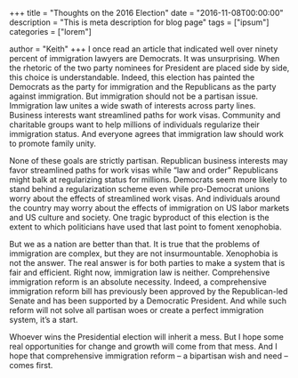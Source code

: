 +++
title = "Thoughts on the 2016 Election"
date = "2016-11-08T00:00:00"
description = "This is meta description for blog page"
tags = ["ipsum"]
categories = ["lorem"]

author = "Keith"
+++
I once read an article that indicated well over ninety percent of immigration lawyers are Democrats. It was unsurprising. When the rhetoric of the two party nominees for President are placed side by side, this choice is understandable. Indeed, this election has painted the Democrats as the party for immigration and the Republicans as the party against immigration. But immigration should not be a partisan issue. Immigration law unites a wide swath of interests across party lines. Business interests want streamlined paths for work visas. Community and charitable groups want to help millions of individuals regularize their immigration status. And everyone agrees that immigration law should work to promote family unity.

None of these goals are strictly partisan. Republican business interests may favor streamlined paths for work visas while “law and order” Republicans might balk at regularizing status for millions. Democrats seem more likely to stand behind a regularization scheme even while pro-Democrat unions worry about the effects of streamlined work visas. And individuals around the country may worry about the effects of immigration on US labor markets and US culture and society. One tragic byproduct of this election is the extent to which politicians have used that last point to foment xenophobia.

But we as a nation are better than that. It is true that the problems of immigration are complex, but they are not insurmountable. Xenophobia is not the answer. The real answer is for both parties to make a system that is fair and efficient. Right now, immigration law is neither. Comprehensive immigration reform is an absolute necessity. Indeed, a comprehensive immigration reform bill has previously been approved by the Republican-led Senate and has been supported by a Democratic President. And while such reform will not solve all partisan woes or create a perfect immigration system, it’s a start.

Whoever wins the Presidential election will inherit a mess. But I hope some real opportunities for change and growth will come from that mess. And I hope that comprehensive immigration reform – a bipartisan wish and need – comes first.
